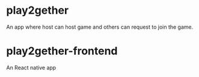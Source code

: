 # play2gether
An app where host can host game and others can request to join the game.

# play2gether-frontend
An React native app
